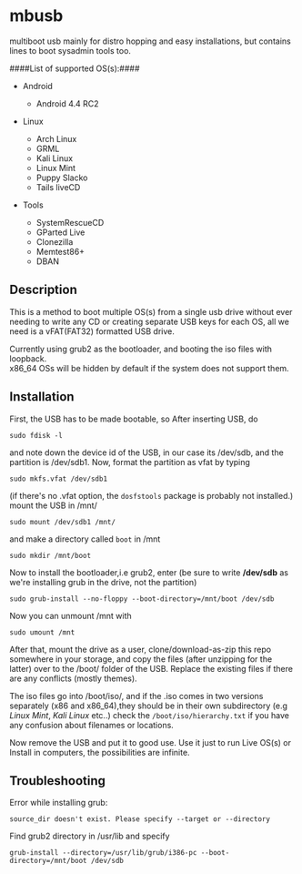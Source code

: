 mbusb
=====
multiboot usb mainly for distro hopping and easy installations, but contains lines to boot sysadmin tools too.

####List of supported OS(s):####
* Android
  * Android 4.4 RC2

* Linux
  * Arch Linux
  * GRML
  * Kali Linux
  * Linux Mint
  * Puppy Slacko
  * Tails liveCD

* Tools
  * SystemRescueCD
  * GParted Live
  * Clonezilla
  * Memtest86+
  * DBAN

Description
------------

This is a method to boot multiple OS(s) from a single usb drive without ever needing to write any CD or creating separate USB keys for each OS, all we need is a vFAT(FAT32) formatted USB drive. 

Currently using grub2 as the bootloader, and booting the iso files with loopback.  
x86_64 OSs will be hidden by default if the system does not support them.

Installation
---------------
First, the USB has to be made bootable, so
After inserting USB, do
```
sudo fdisk -l
```
and note down the device id of the USB, in our case its /dev/sdb, and the partition is /dev/sdb1. Now, format the partition as vfat by typing
```
sudo mkfs.vfat /dev/sdb1
```
(if there's no .vfat option, the `dosfstools` package is probably not installed.)
mount the USB in /mnt/
```
sudo mount /dev/sdb1 /mnt/
```
and make a directory called `boot` in /mnt
```
sudo mkdir /mnt/boot
```
Now to install the bootloader,i.e grub2, enter (be sure to write **/dev/sdb** as we're installing grub in the drive, not the partition)
```
sudo grub-install --no-floppy --boot-directory=/mnt/boot /dev/sdb
```
Now you can unmount /mnt with
```
sudo umount /mnt
```
After that, mount the drive as a user, clone/download-as-zip this repo somewhere in your storage, and copy the files (after unzipping for the latter) over to the /boot/ folder of the USB. Replace the existing files if there are any conflicts (mostly themes).

The iso files go into /boot/iso/, and if the .iso comes in two versions separately (x86 and x86_64),they should be in their own subdirectory (e.g *Linux Mint*, *Kali Linux* etc..) check the `/boot/iso/hierarchy.txt` if you have any confusion about filenames or locations.
 
Now remove the USB and put it to good use. Use it just to run Live OS(s) or Install in computers, the possibilities are infinite.

Troubleshooting
---------------
Error while installing grub:
```
source_dir doesn't exist. Please specify --target or --directory
```
Find grub2 directory in /usr/lib and specify
```
grub-install --directory=/usr/lib/grub/i386-pc --boot-directory=/mnt/boot /dev/sdb
```

